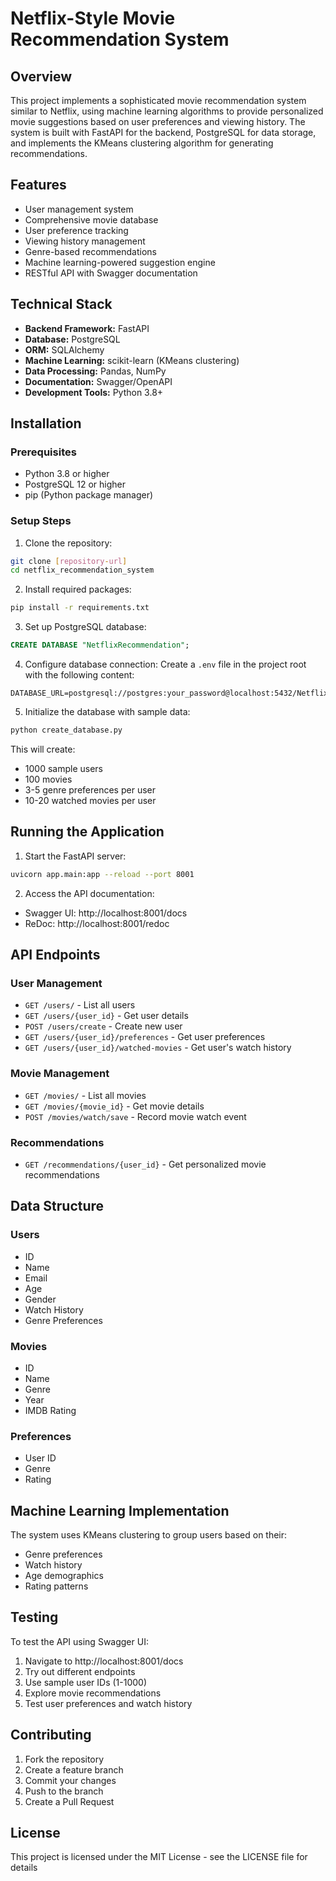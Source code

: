 # Netflix-Style Movie Recommendation System

## Overview
This project implements a sophisticated movie recommendation system similar to Netflix, using machine learning algorithms to provide personalized movie suggestions based on user preferences and viewing history. The system is built with FastAPI for the backend, PostgreSQL for data storage, and implements the KMeans clustering algorithm for generating recommendations.

## Features
- User management system
- Comprehensive movie database
- User preference tracking
- Viewing history management
- Genre-based recommendations
- Machine learning-powered suggestion engine
- RESTful API with Swagger documentation

## Technical Stack
- **Backend Framework:** FastAPI
- **Database:** PostgreSQL
- **ORM:** SQLAlchemy
- **Machine Learning:** scikit-learn (KMeans clustering)
- **Data Processing:** Pandas, NumPy
- **Documentation:** Swagger/OpenAPI
- **Development Tools:** Python 3.8+

## Installation

### Prerequisites
- Python 3.8 or higher
- PostgreSQL 12 or higher
- pip (Python package manager)

### Setup Steps

1. Clone the repository:
```bash
git clone [repository-url]
cd netflix_recommendation_system
```

2. Install required packages:
```bash
pip install -r requirements.txt
```

3. Set up PostgreSQL database:
```sql
CREATE DATABASE "NetflixRecommendation";
```

4. Configure database connection:
Create a `.env` file in the project root with the following content:
```env
DATABASE_URL=postgresql://postgres:your_password@localhost:5432/NetflixRecommendation
```

5. Initialize the database with sample data:
```bash
python create_database.py
```
This will create:
- 1000 sample users
- 100 movies
- 3-5 genre preferences per user
- 10-20 watched movies per user

## Running the Application

1. Start the FastAPI server:
```bash
uvicorn app.main:app --reload --port 8001
```

2. Access the API documentation:
- Swagger UI: http://localhost:8001/docs
- ReDoc: http://localhost:8001/redoc

## API Endpoints

### User Management
- `GET /users/` - List all users
- `GET /users/{user_id}` - Get user details
- `POST /users/create` - Create new user
- `GET /users/{user_id}/preferences` - Get user preferences
- `GET /users/{user_id}/watched-movies` - Get user's watch history

### Movie Management
- `GET /movies/` - List all movies
- `GET /movies/{movie_id}` - Get movie details
- `POST /movies/watch/save` - Record movie watch event

### Recommendations
- `GET /recommendations/{user_id}` - Get personalized movie recommendations

## Data Structure

### Users
- ID
- Name
- Email
- Age
- Gender
- Watch History
- Genre Preferences

### Movies
- ID
- Name
- Genre
- Year
- IMDB Rating

### Preferences
- User ID
- Genre
- Rating

## Machine Learning Implementation
The system uses KMeans clustering to group users based on their:
- Genre preferences
- Watch history
- Age demographics
- Rating patterns

## Testing
To test the API using Swagger UI:
1. Navigate to http://localhost:8001/docs
2. Try out different endpoints
3. Use sample user IDs (1-1000)
4. Explore movie recommendations
5. Test user preferences and watch history

## Contributing
1. Fork the repository
2. Create a feature branch
3. Commit your changes
4. Push to the branch
5. Create a Pull Request

## License
This project is licensed under the MIT License - see the LICENSE file for details